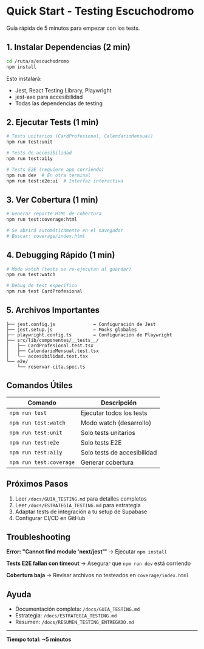 # Quick Start - Testing Escuchodromo

Guía rápida de 5 minutos para empezar con los tests.

## 1. Instalar Dependencias (2 min)

```bash
cd /ruta/a/escuchodromo
npm install
```

Esto instalará:
- Jest, React Testing Library, Playwright
- jest-axe para accesibilidad
- Todas las dependencias de testing

## 2. Ejecutar Tests (1 min)

```bash
# Tests unitarios (CardProfesional, CalendarioMensual)
npm run test:unit

# Tests de accesibilidad
npm run test:a11y

# Tests E2E (requiere app corriendo)
npm run dev  # En otra terminal
npm run test:e2e:ui  # Interfaz interactiva
```

## 3. Ver Cobertura (1 min)

```bash
# Generar reporte HTML de cobertura
npm run test:coverage:html

# Se abrirá automáticamente en el navegador
# Buscar: coverage/index.html
```

## 4. Debugging Rápido (1 min)

```bash
# Modo watch (tests se re-ejecutan al guardar)
npm run test:watch

# Debug de test específico
npm run test CardProfesional
```

## 5. Archivos Importantes

```
├── jest.config.js              ← Configuración de Jest
├── jest.setup.js               ← Mocks globales
├── playwright.config.ts        ← Configuración de Playwright
├── src/lib/componentes/__tests__/
│   ├── CardProfesional.test.tsx
│   ├── CalendarioMensual.test.tsx
│   └── accesibilidad.test.tsx
└── e2e/
    └── reservar-cita.spec.ts
```

## Comandos Útiles

| Comando | Descripción |
|---------|-------------|
| `npm run test` | Ejecutar todos los tests |
| `npm run test:watch` | Modo watch (desarrollo) |
| `npm run test:unit` | Solo tests unitarios |
| `npm run test:e2e` | Solo tests E2E |
| `npm run test:a11y` | Solo tests de accesibilidad |
| `npm run test:coverage` | Generar cobertura |

## Próximos Pasos

1. Leer `/docs/GUIA_TESTING.md` para detalles completos
2. Leer `/docs/ESTRATEGIA_TESTING.md` para estrategia
3. Adaptar tests de integración a tu setup de Supabase
4. Configurar CI/CD en GitHub

## Troubleshooting

**Error: "Cannot find module 'next/jest'"**
→ Ejecutar `npm install`

**Tests E2E fallan con timeout**
→ Asegurar que `npm run dev` está corriendo

**Cobertura baja**
→ Revisar archivos no testeados en `coverage/index.html`

## Ayuda

- Documentación completa: `/docs/GUIA_TESTING.md`
- Estrategia: `/docs/ESTRATEGIA_TESTING.md`
- Resumen: `/docs/RESUMEN_TESTING_ENTREGADO.md`

---

**Tiempo total: ~5 minutos**
